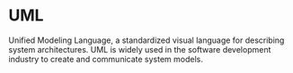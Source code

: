 # UML

Unified Modeling Language, a standardized visual language for describing system architectures. UML is widely used in the software development industry to create and communicate system models.
